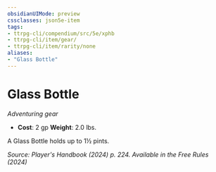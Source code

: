 ```yaml
---
obsidianUIMode: preview
cssclasses: json5e-item
tags:
- ttrpg-cli/compendium/src/5e/xphb
- ttrpg-cli/item/gear/
- ttrpg-cli/item/rarity/none
aliases: 
- "Glass Bottle"
---
```

# Glass Bottle
*Adventuring gear*  


- **Cost**: 2 gp
**Weight**: 2.0 lbs.

A Glass Bottle holds up to 1½ pints.

*Source: Player's Handbook (2024) p. 224. Available in the Free Rules (2024)*